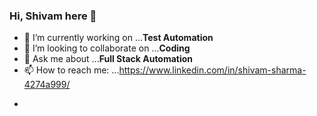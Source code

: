 ### Hi, Shivam here 👋

<!-- I Love to Code And Automate the Stuffs -->

- 🔭 I’m currently working on ...**Test Automation**
- 👯 I’m looking to collaborate on ...**Coding**
- 💬 Ask me about ...**Full Stack Automation**
- 📫 How to reach me: ...https://www.linkedin.com/in/shivam-sharma-4274a999/
<!-- - - 🌱 I’m currently learning ...**Devops** -->
- <!-- - 🤔 I’m looking for help with ... -->
<!-- - 😄 Pronouns: ...
- ⚡ Fun fact: ... -->
